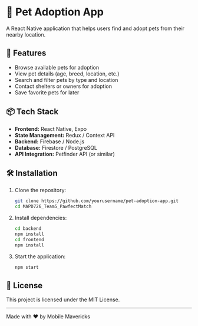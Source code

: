 # 🐾 Pet Adoption App

A React Native application that helps users find and adopt pets from their nearby location.

## 🚀 Features
- Browse available pets for adoption
- View pet details (age, breed, location, etc.)
- Search and filter pets by type and location
- Contact shelters or owners for adoption
- Save favorite pets for later

## 📦 Tech Stack
- **Frontend:** React Native, Expo
- **State Management:** Redux / Context API
- **Backend:** Firebase / Node.js
- **Database:** Firestore / PostgreSQL
- **API Integration:** Petfinder API (or similar)

## 🛠 Installation
1. Clone the repository:
   ```sh
   git clone https://github.com/yourusername/pet-adoption-app.git
   cd MAPD726_Team5_PawfectMatch
   ```
2. Install dependencies:
   ```sh
   cd backend
   npm install
   cd frontend
   npm install
   ```
3. Start the application:
   ```sh
   npm start
   ```


## 📄 License
This project is licensed under the MIT License.

---
Made with ❤️ by Mobile Mavericks

